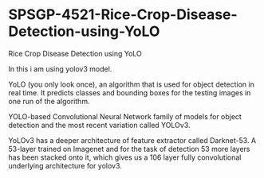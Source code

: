 # SPSGP-4521-Rice-Crop-Disease-Detection-using-YoLO
Rice Crop Disease Detection using YoLO

In this i am using yolov3 model.

YoLO (you only look once), an algorithm that is used for object detection in real time. It predicts classes and bounding boxes for the testing images in one run of the algorithm.

YOLO-based Convolutional Neural Network family of models for object detection and the most recent variation called YOLOv3.

YoLOv3 has a deeper architecture of feature extractor called Darknet-53. A 53-layer trained on Imagenet and for the task of detection 53 more layers has been stacked onto it, which gives us a 106 layer fully convolutional underlying architecture for yolov3.
